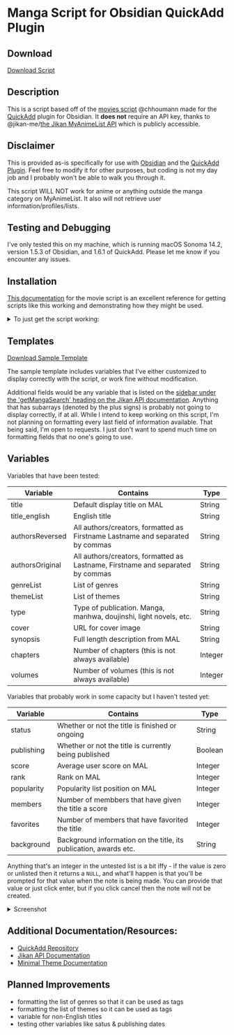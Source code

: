 # Manga Script for Obsidian QuickAdd Plugin

## Download
[Download Script](QuickAdd/manga.js)
## Description
This is a script based off of the [movies script](https://github.com/chhoumann/quickadd/blob/master/docs/docs/Examples/Attachments/movies.js) @chhoumann made for the [QuickAdd](https://github.com/chhoumann/quickadd) plugin for Obsidian. It **does not** require an API key, thanks to @jikan-me/[the Jikan MyAnimeList API](https://docs.api.jikan.moe/) which is publicly accessible. 
## Disclaimer
This is provided as-is specifically for use with [Obsidian](https://obsidian.md/) and the [QuickAdd Plugin](https://github.com/chhoumann/quickadd). Feel free to modify it for other purposes, but coding is not my day job and I probably won't be able to walk you through it.

This script WILL NOT work for anime or anything outside the manga category on MyAnimeList. It also will not retrieve user information/profiles/lists.

## Testing and Debugging
I've only tested this on my machine, which is running macOS Sonoma 14.2, version 1.5.3 of Obsidian, and 1.6.1 of QuickAdd. Please let me know if you encounter any issues. 
## Installation
[This documentation](https://minimal.guide/guides/movie-database) for the movie script is an excellent reference for getting scripts like this working and demonstrating how they might be used. 
<details>
  
<summary>To just get the script working:</summary>

1. [Download the script](QuickAdd/manga.js) and put it in your Obsidian Vault. I keep mine in a scripts folder to keep it out of the way and so I don't lose it.
2. Create your template, or at least the note that will become your template, so you can use it to configure a QuickAdd macro. I've found it's best practice to keep all my templates in the same folder, just like scripts.
3. Open QuickAdd settings
![image](https://github.com/spacewitches/Obsidian/assets/127813090/439d27c9-e916-4e31-a5a1-0211b42ddaac)
4. Click 'Manage Macros'
5. Type a name for your macro, mine is 'Add Manga', and click the 'Add Macro' button. Then when its name appears, click the 'Configure' button underneath it.
6. Click the text field under 'User Scripts', and select the 'manga' script. Click 'Add'.
![image](https://github.com/spacewitches/Obsidian/assets/127813090/1eb14a00-3c97-44f0-bd3c-0c62b727106b)
7. In the same window, click on the 'Template' button near the top, this will add an 'Untitled Template Choice'. Click on the cog icon next to it.
8. Add the template that you made earlier, in the 'Template Path' field.
![image](https://github.com/spacewitches/Obsidian/assets/127813090/76adc1b8-eaf0-4c9c-ac78-69ce6cb93182)
9. Click the button on the 'File Name Format' option and enter {{VALUE:FileName}}. When QuickAdd creates a new note using the script and the template, it's this setting that automatically names it with the title of the book you're adding.
10. OPTIONAL:
- As you can see, I have mine set up so that notes created with this template will be placed in a specific folder. This is achieved by using the 'Create in folder' option, typing the folder path into the text box and clicking 'Add'.
- The 'Choose folder when creating a new note' option means that every time a note is created with this template, there will be a prompt asking you which folder you'd like it to be created in.
- The 'Include subfolders' option also results in a prompt. For my movie script, I have it set up so that I have a 'Media' folder as my 'Create in Folder', and inside the 'Media' folder, I have a 'Movies' folder and a 'TV' folder. So when I create a new note with that script, I get a prompt asking if I want the new note created in the 'Movies' folder or the 'TV' folder.
- There's also (not pictured in the screenshots above) an 'Open' option that you can toggle, that will open the new note when it's created.
- All of these settings can be adjusted later if you're not sure. The only ones that are mandatory for the script to function as intended is the 'Template Path' and the 'File Name Format'.
11. Close the window, which will bring you back to the previous one, with the macro setttings and the script and the template listed at the top. Close this window as well.
12. You should be back at the QuickAdd Settings page. Click the dropdown menu next to the 'Add Choice' button, and select 'Macro'. Type the name of your macro in the text field, then click 'Add Choice'. It does not have to be the same name as the macro you just created. This is the command that you'll be able to choose from the command console to run the script.
  ![image](https://github.com/spacewitches/Obsidian/assets/127813090/8895a040-9127-44a2-9f27-49fe3c0ef12f)
13. Click the cog icon on the same line as the macro that you just created. Select the name of the macro you created earlier from the dropdown list. Close the window then click the lightning bolt icon next to the cog icon. This adds the command to the Obsidian command console.
14. You can run the script from the console if you've already set up a template. Otherwise it's not going to do much yet.
</details>

## Templates

[Download Sample Template](QuickAdd/MAL%20Manga.md)

The sample template includes variables that I've either customized to display correctly with the script, or work fine without modification. 

Additional fields would be any variable that is listed on the [sidebar under the 'getMangaSearch' heading on the Jikan API documentation](https://docs.api.jikan.moe/#tag/manga/operation/getMangaSearch). Anything that has subarrays (denoted by the plus signs) is probably not going to display correctly, if at all. While I intend to keep working on this script, I'm not planning on formatting every last field of information available. That being said, I'm open to requests. I just don't want to spend much time on formatting fields that no one's going to use.

## Variables

Variables that have been tested:

| Variable | Contains | Type |
|---------|---------|---|
| title | Default display title on MAL | String |
| title_english | English title | String |
| authorsReversed | All authors/creators, formatted as Firstname Lastname and separated by commas | String |
| authorsOriginal | All authors/creators, formatted as Lastname, Firstname and separated by commas | String |
| genreList | List of genres | String |
| themeList | List of themes | String |
| type | Type of publication. Manga, manhwa, doujinshi, light novels, etc. | String |
| cover | URL for cover image | String |
| synopsis | Full length description from MAL | String |
| chapters | Number of chapters (this is not always available) | Integer |
| volumes | Number of volumes (this is not always available) | Integer |

Variables that probably work in some capacity but I haven't tested yet:

| Variable | Contains | Type |
|------|---|---|
| status | Whether or not the title is finished or ongoing | String |
| publishing | Whether or not the title is currently being published | Boolean |
| score | Average user score on MAL | Integer |
| rank | Rank on MAL | Integer |
| popularity | Popularity list position on MAL | Integer |
| members | Number of membbers that have given the title a score | Integer |
| favorites | Number of members that have favorited the title | Integer |
| background | Background information on the title, its publication, awards etc. | String |

Anything that's an integer in the untested list is a bit iffy - if the value is zero or unlisted then it returns a <code>NULL</code>, and what'll happen is that you'll be prompted for that value when the note is being made. You can provide that value or just click enter, but if you click cancel then the note will not be created.

<details>
  <summary> Screenshot</summary>
  
![image](https://github.com/spacewitches/Obsidian/assets/127813090/978638de-f9fd-49e7-b01c-42f93db63644)

</details>



## Additional Documentation/Resources:
- [QuickAdd Repository](https://github.com/chhoumann/quickadd)
- [Jikan API Documentation](https://docs.api.jikan.moe/)
- [Minimal Theme Documentation](https://minimal.guide/guides/movie-database)

## Planned Improvements
- formatting the list of genres so that it can be used as tags
- formatting the list of themes so it can be used as tags
- variable for non-English titles
- testing other variables like satus & publishing dates
